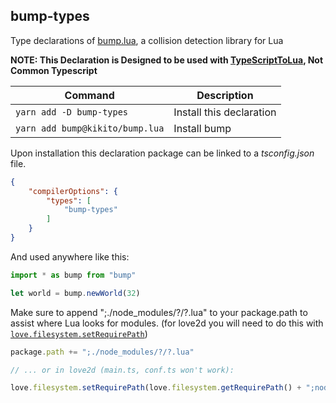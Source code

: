 ## bump-types

Type declarations of [bump.lua](https://github.com/kikito/bump.lua), a collision detection library for Lua

**NOTE: This Declaration is Designed to be used with [TypeScriptToLua](https://typescripttolua.github.io), Not Common Typescript**

| Command | Description |
|-|-|
|`yarn add -D bump-types`| Install this declaration |
|`yarn add bump@kikito/bump.lua`| Install bump |

Upon installation this declaration package can be linked to a *tsconfig.json* file.

```json
{
    "compilerOptions": {
        "types": [
            "bump-types"
        ]
    }
}
```

And used anywhere like this:

```typescript
import * as bump from "bump"

let world = bump.newWorld(32)
```

Make sure to append ";./node_modules/?/?.lua" to your package.path to assist where Lua looks for modules. (for love2d you will need to do this with [`love.filesystem.setRequirePath`](https://love2d.org/wiki/love.filesystem.setRequirePath))

```typescript
package.path += ";./node_modules/?/?.lua"

// ... or in love2d (main.ts, conf.ts won't work):

love.filesystem.setRequirePath(love.filesystem.getRequirePath() + ";node_modules/?/?.lua")
```
